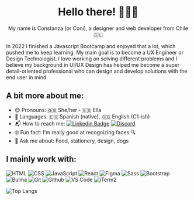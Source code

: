 <h1 align="center">Hello there! 🙋🏻‍♀️</h1>

<p align="center">My name is Constanza (or Coni), a designer and web developer from Chile 🇨🇱</p>
<p">In 2022 I finished a Javascript Bootcamp and enjoyed that a lot, which pushed me to keep learning. My main goal is to become a UX Engineer or Design Technologist. I love working on solving different problems and I believe my background in UI/UX Design has helped me become a super detail-oriented professional who can design and develop solutions with the end user in mind.</p>

## A bit more about me:
- 😊 Pronouns: 🇬🇧 She/her - 🇪🇸 Ella
- 📢 Languages: 🇪🇸 Spanish (native), 🇬🇧 English (C1-ish)
- 📬 How to reach me: [![Linkedin Badge](https://img.shields.io/badge/-LinkedIn-0A66C2?&logo=Linkedin&logoColor=white&link=https://www.linkedin.com/in/cbmorales/?locale=en_US)](https://www.linkedin.com/in/cbmorales/?locale=en_US) [![Discord](https://img.shields.io/badge/-Discord-5865F2?&logo=Discord&logoColor=white&link=https://discord.com/users/bixby9151/)](https://discord.com/users/bixby9151/)
- 🤓 Fun fact: I'm really good at recognizing faces 🔍
- 💬 Ask me about: Food, stationery, design, dogs


## I mainly work with:

![HTML](https://img.shields.io/badge/-HTML-E34F26?&logo=html5&logoColor=ffffff)
![CSS](https://img.shields.io/badge/-CSS-1572B6?&logo=css3)
![JavaScript](https://img.shields.io/badge/-JavaScript-F7DF1E?&logo=javascript&logoColor=000000)
![React](https://img.shields.io/badge/-ReactJs-61DAFB?logo=react&logoColor=white)
![Figma](https://img.shields.io/badge/-Figma-F24E1E?&logo=figma&logoColor=ffffff)
![Sass](https://img.shields.io/badge/-Sass-%23CC6699?&logo=sass&logoColor=ffffff)
![Bootstrap](https://img.shields.io/badge/-Bootstrap-7952B3?&logo=bootstrap&logoColor=ffffff)
![Bulma](https://img.shields.io/badge/-Bulma-00D1B2?&logo=bulma&logoColor=ffffff)
![Git](https://img.shields.io/badge/-Git-%23F05032?&logo=git&logoColor=%23ffffff)
![Github](https://img.shields.io/badge/-Github-%231a202c?&logo=github&logoColor=ffffff)
![VS Code](https://img.shields.io/badge/-VSCode-%23007ACC?&logo=visual-studio-code)
![iTerm2](https://img.shields.io/badge/-iTerm2-000000?&logo=iterm2)

![Top Langs](https://github-readme-stats-git-masterrstaa-rickstaa.vercel.app/api/top-langs/?username=constanzamorales&layout=compact)

